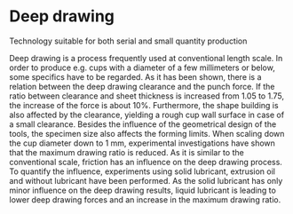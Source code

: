 # Deep drawing 

Technology suitable for both serial and small quantity production

Deep drawing is a process frequently used at conventional length scale. In order to produce e.g. cups with a diameter of a few millimeters or below, some specifics have to be regarded. As it has been shown, there is a relation between the deep drawing clearance and the punch force. If the ratio between clearance and sheet thickness is increased from 1.05 to 1.75, the increase of the force is about 10%. Furthermore, the shape building is also affected by the clearance, yielding a rough cup wall surface in case of a small clearance. Besides the influence of the geometrical design of the tools, the specimen size also affects the forming limits. When scaling down the cup diameter down to 1 mm, experimental investigations have shown that the maximum drawing ratio is reduced. As it is similar to the conventional scale, friction has an influence on the deep drawing process. To quantify the influence, experiments using solid lubricant, extrusion oil and without lubricant have been performed. As the solid lubricant has only minor influence on the deep drawing results, liquid lubricant is leading to lower deep drawing forces and an increase in the maximum drawing ratio.